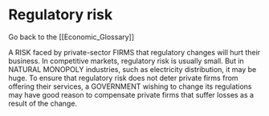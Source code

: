 # Regulatory risk

Go back to the [[Economic_Glossary]]


A RISK faced by private-sector FIRMS that regulatory changes will hurt their business. In competitive markets, regulatory risk is usually small. But in NATURAL MONOPOLY industries, such as electricity distribution, it may be huge. To ensure that regulatory risk does not deter private firms from offering their services, a GOVERNMENT wishing to change its regulations may have good reason to compensate private firms that suffer losses as a result of the change.

